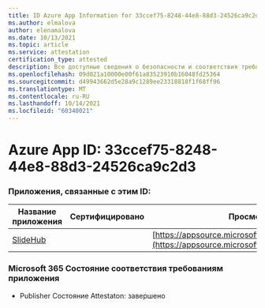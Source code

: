 ```yaml
---
title: ID Azure App Information for 33ccef75-8248-44e8-88d3-24526ca9c2d3
ms.author: elmalova
author: elenamalova
ms.date: 10/13/2021
ms.topic: article
ms.service: attestation
certification_type: attested
description: Все доступные сведения о безопасности и соответствия требованиям для 33ccef75-8248-44e8-88d3-24526ca9c2d3.
ms.openlocfilehash: 09d021a10000e00f61a83523910b16048fd25364
ms.sourcegitcommit: d49943662d5e28a9c1289ee23318818f1f68ff96
ms.translationtype: MT
ms.contentlocale: ru-RU
ms.lasthandoff: 10/14/2021
ms.locfileid: "60340021"
---
```

# <a name="azure-app-id-33ccef75-8248-44e8-88d3-24526ca9c2d3"></a>Azure App ID: 33ccef75-8248-44e8-88d3-24526ca9c2d3


### <a name="apps-associated-with-this-id"></a>Приложения, связанные с этим ID:
| **Название приложения** | **Сертифицировано** | **Просмотр в AppSource** |
|--------------|---------------|-----------------------|
| [SlideHub](https://docs.microsoft.com/microsoft-365-app-certification/forward/WA200001625) |  | [https://appsource.microsoft.com/product/office/WA200001625](https://appsource.microsoft.com/product/office/WA200001625) |

### <a name="microsoft-365-app-compliance-status"></a>Microsoft 365 Состояние соответствия требованиям приложения
- Publisher Состояние Attestaton: завершено
